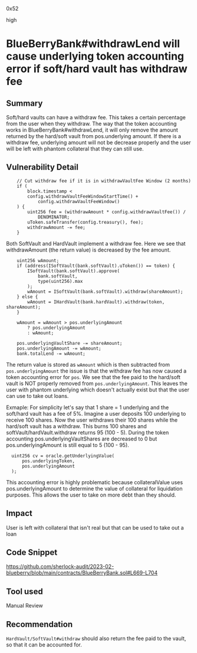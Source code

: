 0x52

high

# BlueBerryBank#withdrawLend will cause underlying token accounting error if soft/hard vault has withdraw fee

## Summary

Soft/hard vaults can have a withdraw fee. This takes a certain percentage from the user when they withdraw. The way that the token accounting works in BlueBerryBank#withdrawLend, it will only remove the amount returned by the hard/soft vault from pos.underlying amount. If there is a withdraw fee, underlying amount will not be decrease properly and the user will be left with phantom collateral that they can still use.

## Vulnerability Detail

        // Cut withdraw fee if it is in withdrawVaultFee Window (2 months)
        if (
            block.timestamp <
            config.withdrawVaultFeeWindowStartTime() +
                config.withdrawVaultFeeWindow()
        ) {
            uint256 fee = (withdrawAmount * config.withdrawVaultFee()) /
                DENOMINATOR;
            uToken.safeTransfer(config.treasury(), fee);
            withdrawAmount -= fee;
        }

Both SoftVault and HardVault implement a withdraw fee. Here we see that withdrawAmount (the return value) is decreased by the fee amount.

        uint256 wAmount;
        if (address(ISoftVault(bank.softVault).uToken()) == token) {
            ISoftVault(bank.softVault).approve(
                bank.softVault,
                type(uint256).max
            );
            wAmount = ISoftVault(bank.softVault).withdraw(shareAmount);
        } else {
            wAmount = IHardVault(bank.hardVault).withdraw(token, shareAmount);
        }

        wAmount = wAmount > pos.underlyingAmount
            ? pos.underlyingAmount
            : wAmount;

        pos.underlyingVaultShare -= shareAmount;
        pos.underlyingAmount -= wAmount;
        bank.totalLend -= wAmount;

The return value is stored as `wAmount` which is then subtracted from `pos.underlyingAmount` the issue is that the withdraw fee has now caused a token accounting error for `pos`. We see that the fee paid to the hard/soft vault is NOT properly removed from `pos.underlyingAmount`. This leaves the user with phantom underlying which doesn't actually exist but that the user can use to take out loans.

Exmaple:
For simplicity let's say that 1 share = 1 underlying and the soft/hard vault has a fee of 5%. Imagine a user deposits 100 underlying to receive 100 shares. Now the user withdraws their 100 shares while the hard/soft vault has a withdraw. This burns 100 shares and softVault/hardVault.withdraw returns 95 (100 - 5). During the token accounting pos.underlyingVaultShares are decreased to 0 but pos.underlyingAmount is still equal to 5 (100 - 95).

      uint256 cv = oracle.getUnderlyingValue(
          pos.underlyingToken,
          pos.underlyingAmount
      );

This accounting error is highly problematic because collateralValue uses pos.underlyingAmount to determine the value of collateral for liquidation purposes. This allows the user to take on more debt than they should.

## Impact

User is left with collateral that isn't real but that can be used to take out a loan

## Code Snippet

https://github.com/sherlock-audit/2023-02-blueberry/blob/main/contracts/BlueBerryBank.sol#L669-L704

## Tool used

Manual Review

## Recommendation

`HardVault/SoftVault#withdraw` should also return the fee paid to the vault, so that it can be accounted for.